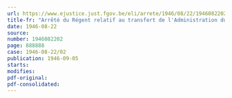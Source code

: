 ```yaml
---
url: https://www.ejustice.just.fgov.be/eli/arrete/1946/08/22/1946082202/justel
title-fr: "Arrêté du Régent relatif au transfert de l'Administration du Budget et du Contrôle des Dépenses du Ministère des Finances au Ministère du Budget"
date: 1946-08-22
source:
number: 1946082202
page: 888888
case: 1946-08-22/02
publication: 1946-09-05
starts:
modifies:
pdf-original:
pdf-consolidated:
---
```


